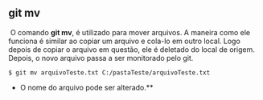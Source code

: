 ## git mv

​	O comando **git mv**, é utilizado para mover arquivos. A maneira como ele funciona é similar ao copiar um arquivo e cola-lo em outro local. Logo depois de copiar o arquivo em questão, ele é deletado do local de origem. Depois, o novo arquivo passa a ser monitorado pelo git. 

```
$ git mv arquivoTeste.txt C:/pastaTeste/arquivoTeste.txt
```

* O nome do arquivo pode ser alterado.**